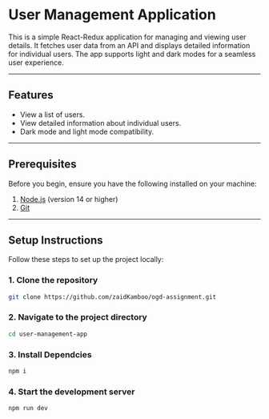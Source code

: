 # User Management Application

This is a simple React-Redux application for managing and viewing user details. It fetches user data from an API and displays detailed information for individual users. The app supports light and dark modes for a seamless user experience.

---

## Features
- View a list of users.
- View detailed information about individual users.
- Dark mode and light mode compatibility.

---

## Prerequisites

Before you begin, ensure you have the following installed on your machine:

1. [Node.js](https://nodejs.org/) (version 14 or higher)
2. [Git](https://git-scm.com/) 

---

## Setup Instructions

Follow these steps to set up the project locally:

### 1. Clone the repository
```bash
git clone https://github.com/zaidKamboo/ogd-assignment.git
```

### 2. Navigate to the project directory
```bash
cd user-management-app
```

### 3. Install Dependcies
```bash
npm i
```

### 4. Start the development server
```bash
npm run dev
```



